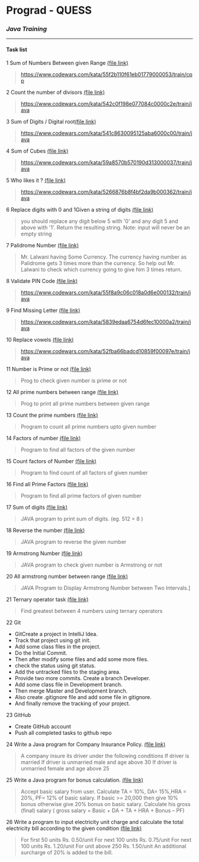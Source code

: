 # Prograd - QUESS
### _Java Training_

___


#### Task list

1 Sum of Numbers Between given Range [(file link)](https://github.com/prem-sh/prograd-quess/blob/master/src/Q1_SumOfNumbers.java)
> https://www.codewars.com/kata/55f2b110f61eb01779000053/train/cpp

2 Count the number of divisors [(file link)](https://github.com/prem-sh/prograd-quess/blob/master/src/Q2_CountDivisors.java)
> https://www.codewars.com/kata/542c0f198e077084c0000c2e/train/java

3 Sum of Digits / Digital root[(file link)](https://github.com/prem-sh/prograd-quess/blob/master/src/Q3_SumDigitalRoots.java)
> https://www.codewars.com/kata/541c8630095125aba6000c00/train/java

4 Sum of Cubes [(file link)](https://github.com/prem-sh/prograd-quess/blob/master/src/Q4_SumCubes.java)
> https://www.codewars.com/kata/59a8570b570190d313000037/train/java

5 Who likes it ? [(file link)](https://github.com/prem-sh/prograd-quess/blob/master/src/Q5_WhoLikes.java)
> https://www.codewars.com/kata/5266876b8f4bf2da9b000362/train/java

6 Replace digits with 0 and 1Given a string of digits [(file link)](https://github.com/prem-sh/prograd-quess/blob/master/src/Q6_StringReplace1.java)
> you should replace any digit below 5 with '0' and any digit 5 and above with '1'. Return the resulting string. Note: input will never be an empty string

7 Palidrome Number [(file link)](https://github.com/prem-sh/prograd-quess/blob/master/src/Q7_MrLalwani.java)
> Mr. Lalwani having Some Currency. The currency having number as Palidrome gets 3 times more than the currency. So help out Mr. Lalwani to check which currency going to give him 3 times return.

8 Validate PIN Code [(file link)](https://github.com/prem-sh/prograd-quess/blob/master/src/Q8_ValidatePin.java)
> https://www.codewars.com/kata/55f8a9c06c018a0d6e000132/train/java

9 Find Missing Letter [(file link)](https://github.com/prem-sh/prograd-quess/blob/master/src/Q9_MissingLetter.java)
> https://www.codewars.com/kata/5839edaa6754d6fec10000a2/train/java

10 Replace vowels [(file link)](https://github.com/prem-sh/prograd-quess/blob/master/src/Q10_ReplaceVowels.java)
> https://www.codewars.com/kata/52fba66badcd10859f00097e/train/java

11 Number is Prime or not [(file link)](https://github.com/prem-sh/prograd-quess/blob/master/src/Q11_PrimeOrNot.java)
> Prog to check given number is prime or not

12 All prime numbers between range [(file link)](https://github.com/prem-sh/prograd-quess/blob/master/src/Q12_PrimeBetween.java)
> Prog to print all prime numbers between given range

13 Count the prime numbers [(file link)](https://github.com/prem-sh/prograd-quess/blob/master/src/Q13_CountPrimeUpTo.java)
> Program to count all prime numbers upto given number

14 Factors of number [(file link)](https://github.com/prem-sh/prograd-quess/blob/master/src/Q14_PrintFactors.java)
> Program to find all factors of the given number

15 Count factors of Number [(file link)](https://github.com/prem-sh/prograd-quess/blob/master/src/Q15_CountFactors.java)
> Program to find count of all factors of given number

16 Find all Prime Factors [(file link)](https://github.com/prem-sh/prograd-quess/blob/master/src/Q16_PrimeFactorTree.java)
> Program to find all prime factors of given number

17 Sum of digits [(file link)](https://github.com/prem-sh/prograd-quess/blob/master/src/Q17_SumOfTheDigits.java)
> JAVA program to print sum of digits. (eg. 512 = 8 )

18 Reverse the number [(file link)](https://github.com/prem-sh/prograd-quess/blob/master/src/Q18_ReverseDigit.java)
> JAVA program to reverse the given number

19 Armstrong Number [(file link)](https://github.com/prem-sh/prograd-quess/blob/master/src/Q19_ArmstrongNumber.java)
> JAVA program to check given number is Armstrong or not

20 All armstrong number between range [(file link)](https://github.com/prem-sh/prograd-quess/blob/master/src/Q20_ArmstrongRange.java)
> JAVA Program to Display Armstrong Number between Two Intervals.]

21 Ternary operator task [(file link)](https://github.com/prem-sh/prograd-quess/blob/master/src/Q21_GratestOfFour.java)
> Find greatest between 4 numbers using ternary operators

22 Git
- GitCreate a project in IntelliJ Idea.
- Track that project using git init.
- Add some class files in the project.
- Do the Initial Commit.
- Then after modify some files and add some more files.
- check the status using git status.
- Add the untracked files to the staging area.
- Provide two more commits. Create a branch Developer.
- Add some class file in Development branch.
- Then merge Master and Development branch.
- Also create .gitignore file and add some file in gitignore.
- And finally remove the tracking of your project.

23 GitHub 
- Create GitHub account
- Push all completed tasks to github repo

24 Write a Java program for Company Insurance Policy. [(file link)](https://github.com/prem-sh/prograd-quess/blob/master/src/Q24_InsurancePolicy.java)
> A company insure its driver under the following conditions
> If driver is married
> If driver is unmarried male and age above 30
> If driver is unmarried female and age above 25

25 Write a Java program for bonus calculation. [(file link)](https://github.com/prem-sh/prograd-quess/blob/master/src/Q25_BonusCalculation.java)
> Accept basic salary from user.
> Calculate TA = 10%, DA= 15%,HRA = 20%, PF= 12% of basic salary.
> If basic >= 20,000 then give 10% bonus otherwise give 20% bonus on basic salary.
> Calculate his gross (final) salary ( gross salary = Basic + DA + TA + HRA + Bonus – PF) 

26 Write a program to input electricity unit charge and calculate the total electricity bill according to the given condition [(file link)](https://github.com/prem-sh/prograd-quess/blob/master/src/Q26_ElectricityCharge.java)
> For first 50 units Rs. 0.50/unit
> For next 100 units Rs. 0.75/unit
> For next 100 units Rs. 1.20/unit
> For unit above 250 Rs. 1.50/unit
> An additional surcharge of 20% is added to the bill.
